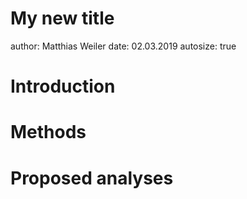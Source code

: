 My new title
========================================================
author: Matthias Weiler
date: 02.03.2019
autosize: true

Introduction
========================================================


Methods
========================================================


Proposed analyses
========================================================
